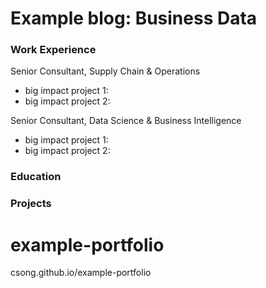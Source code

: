 # Example blog: Business Data

### Work Experience
Senior Consultant, Supply Chain & Operations
- big impact project 1:
- big impact project 2:

Senior Consultant, Data Science & Business Intelligence
- big impact project 1:
- big impact project 2:

### Education


### Projects



# example-portfolio
csong.github.io/example-portfolio
